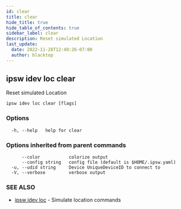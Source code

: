 ```yaml
---
id: clear
title: clear
hide_title: true
hide_table_of_contents: true
sidebar_label: clear
description: Reset simulated Location
last_update:
  date: 2022-11-28T12:49:26-07:00
  author: blacktop
---
```

## ipsw idev loc clear

Reset simulated Location

```
ipsw idev loc clear [flags]
```

### Options

```
  -h, --help   help for clear
```

### Options inherited from parent commands

```
      --color           colorize output
      --config string   config file (default is $HOME/.ipsw.yaml)
  -u, --udid string     Device UniqueDeviceID to connect to
  -V, --verbose         verbose output
```

### SEE ALSO

* [ipsw idev loc](/docs/cli/ipsw/idev/loc)	 - Simulate location commands

